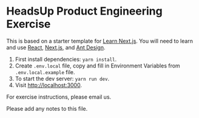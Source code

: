 # HeadsUp Product Engineering Exercise

This is based on a starter template for [Learn Next.js](https://nextjs.org/learn). You will need to learn and use [React](https://reactjs.org), [Next.js](https://nextjs.org/learn), and [Ant Design](https://ant.design/components/overview/).

1. First install dependencies: `yarn install`.
2. Create `.env.local` file, copy and fill in Environment Variables from `.env.local.example` file.
3. To start the dev server: `yarn run dev`.
4. Visit [http://localhost:3000](http://localhost:3000).

For exercise instructions, please email us.

Please add any notes to this file.
